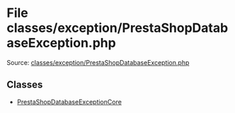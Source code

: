File classes/exception/PrestaShopDatabaseException.php
=========

Source: [classes/exception/PrestaShopDatabaseException.php](https://github.com/PrestaShop/PrestaShop/blob/1.5.3.1/classes/exception/PrestaShopDatabaseException.php)


Classes
-------

* [PrestaShopDatabaseExceptionCore](class.PrestaShopDatabaseExceptionCore.md)

